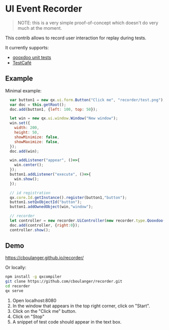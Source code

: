# UI Event Recorder

> NOTE: this is a very simple proof-of-concept which doesn't do very much at the moment.
  
This contrib allows to record user interaction for replay during tests. 

It currently supports:
 - [qooxdoo unit tests](https://www.qooxdoo.org/current/pages/development/unit_testing.html)
 - [TestCafé](https://devexpress.github.io/testcafe/documentation/test-api/) 

## Example

Minimal example:
````javascript
  var button1 = new qx.ui.form.Button("Click me", "recorder/test.png");
  var doc = this.getRoot();
  doc.add(button1, {left: 100, top: 50});

  let win = new qx.ui.window.Window("New window");
  win.set({
    width: 200,
    height: 50,
    showMinimize: false,
    showMaximize: false,
  });
  doc.add(win);

  win.addListener("appear", ()=>{
    win.center();
  });
  button1.addListener("execute", ()=>{
    win.show();
  });

  // id registration
  qx.core.Id.getInstance().register(button1,"button");
  button1.setQxObjectId("button");
  button1.addOwnedObject(win,"window");

  // recorder
  let controller = new recorder.UiController(new recorder.type.Qooxdoo());
  doc.add(controller, {right:0});
  controller.show();
````

## Demo

https://cboulanger.github.io/recorder/

Or locally:

```bash
npm install -g qxcompiler
git clone https://github.com/cboulanger/recorder.git
cd recorder
qx serve
```

1. Open localhost:8080
1. In the window that appears in the top right corner, click on "Start".
1. Click on the "Click me" button.
1. Click on "Stop"
1. A snippet of test code should appear in the text box. 
